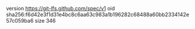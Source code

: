 version https://git-lfs.github.com/spec/v1
oid sha256:f6d42e3f1d31e4bc8c6aa63c983a1b196282c68488a60bb2334142e57c059ba6
size 346
